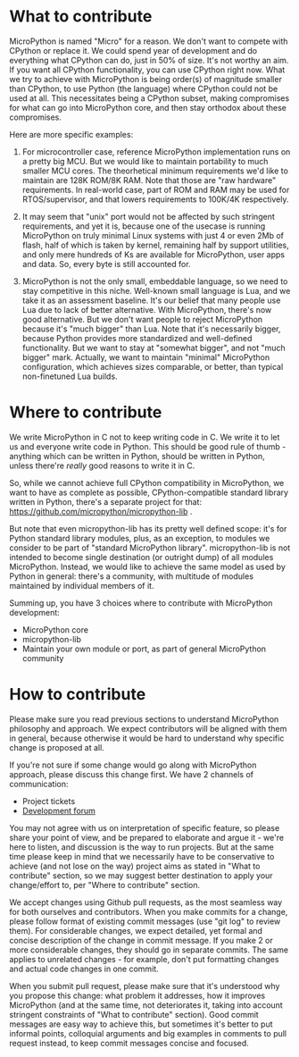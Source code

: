 # What to contribute

MicroPython is named "Micro" for a reason. We don't want to compete with CPython or replace it. We could spend year of development and do everything what CPython can do, just in 50% of size. It's not worthy an aim. If you want all CPython functionality, you can use CPython right now. What we try to achieve with MicroPython is being order(s) of magnitude smaller than CPython, to use Python (the language) where CPython could not be used at all. This necessitates being a CPython subset, making compromises for what can go into MicroPython core, and then stay orthodox about these compromises.

Here are more specific examples:

1. For microcontroller case, reference MicroPython implementation runs on a pretty big MCU. But we would like to maintain portability to much smaller MCU cores. The theorhetical minimum requirements we'd like to maintain are 128K ROM/8K RAM. Note that those are "raw hardware" requirements. In real-world case, part of ROM and RAM may be used for RTOS/supervisor, and that lowers requirements to 100K/4K respectively.

2. It may seem that "unix" port would not be affected by such stringent requirements, and yet it is, because one of the usecase is running MicroPython on truly minimal Linux systems with just 4 or even 2Mb of flash, half of which is taken by kernel, remaining half by support utilities, and only mere hundreds of Ks are available for MicroPython, user apps and data. So, every byte is still accounted for.

3. MicroPython is not the only small, embeddable language, so we need to stay competitive in this niche. Well-known small language is Lua, and we take it as an assessment baseline. It's our belief that many people use Lua due to lack of better alternative. With MicroPython, there's now good alternative. But we don't want people to reject MicroPython because it's "much bigger" than Lua. Note that it's necessarily bigger, because Python provides more standardized and well-defined functionality. But we want to stay at "somewhat bigger", and not "much bigger" mark. Actually, we want to maintain "minimal" MicroPython configuration, which achieves sizes comparable, or better, than typical non-finetuned Lua builds. 

# Where to contribute

We write MicroPython in C not to keep writing code in C. We write it to let us and everyone write code in Python. This should be good rule of thumb - anything which can be written in Python, should be written in Python, unless there're *really* good reasons to write it in C. 

So, while we cannot achieve full CPython compatibility in MicroPython, we want to have as complete as possible, CPython-compatible standard library written in Python, there's a separate project for that: https://github.com/micropython/micropython-lib .

But note that even micropython-lib has its pretty well defined scope: it's for Python standard library modules, plus, as an exception, to modules we consider to be part of "standard MicroPython library". micropython-lib is not intended to become single destination (or outright dump) of all modules MicroPython. Instead, we would like to achieve the same model as used by Python in general: there's a community, with multitude of modules maintained by individual members of it.

Summing up, you have 3 choices where to contribute with MicroPython development:

* MicroPython core
* micropython-lib
* Maintain your own module or port, as part of general MicroPython community  

# How to contribute

Please make sure you read previous sections to understand MicroPython philosophy and approach. We expect contributors will be aligned with them in general, because otherwise it would be hard to understand why specific change is proposed at all.

If you're not sure if some change would go along with MicroPython approach, please discuss this change first. We have 2 channels of communication:

* Project tickets
* [Development forum](http://forum.micropython.org/viewforum.php?f=3)

You may not agree with us on interpretation of specific feature, so please share your point of view, and be prepared to elaborate and argue it - we're here to listen, and discussion is the way to run projects. But at the same time please keep in mind that we necessarily have to be conservative to achieve (and not lose on the way) project aims as stated in "What to contribute" section, so we may suggest better destination to apply your change/effort to, per "Where to contribute" section.

We accept changes using Github pull requests, as the most seamless way for both ourselves and contributors. When you make commits for a change, please follow format of existing commit messages (use "git log" to review them). For considerable changes, we expect detailed, yet formal and concise description of the change in commit message. If you make 2 or more considerable changes, they should go in separate commits. The same applies to unrelated changes - for example, don't put formatting changes and actual code changes in one commit. 

When you submit pull request, please make sure that it's understood why you propose this change: what problem it addresses, how it improves MicroPython (and at the same time, not deteriorates it, taking into account stringent constraints of "What to contribute" section). Good commit messages are easy way to achieve this, but sometimes it's better to put informal points, colloquial arguments and big examples in comments to pull request instead, to keep commit messages concise and focused.

